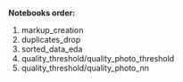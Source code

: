 **Notebooks order:**

1. markup_creation
2. duplicates_drop
3. sorted_data_eda
4. quality_threshold/quality_photo_threshold
5. quality_threshold/quality_photo_nn
